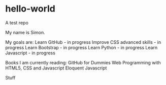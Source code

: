 # hello-world
A test repo

My name is Simon.

My goals are:
  Learn GitHub - in progress
  Improve CSS advanced skills - in progress
  Learn Bootstrap - in progress
  Learn Python - in progress
  Learn Javascript - in progress

Books I am currently reading:
  GitHub for Dummies
  Web Programming with HTML5, CSS and Javascript
  Eloquent Javascript

Stuff
